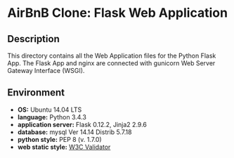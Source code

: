 # AirBnB Clone: Flask Web Application

## Description

This directory contains all the Web Application files for the Python Flask App.
The Flask App and nginx are connected with gunicorn Web Server Gateway
Interface (WSGI).

## Environment

* __OS:__ Ubuntu 14.04 LTS
* __language:__ Python 3.4.3
* __application server:__ Flask 0.12.2, Jinja2 2.9.6
* __database:__ mysql Ver 14.14 Distrib 5.7.18
* __python style:__ PEP 8 (v. 1.7.0)
* __web static style:__ [W3C Validator](https://validator.w3.org/)

